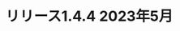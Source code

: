 ---
layout: single
title: リリース1.4.4 2023年5月
toc: true
locale: ja-JP
sidebar:
  nav: "releases-jp"
---